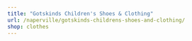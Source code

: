 ```yaml
---
title: "Gotskinds Children's Shoes & Clothing"
url: /naperville/gotskinds-childrens-shoes-and-clothing/
shop: clothes
---
```

